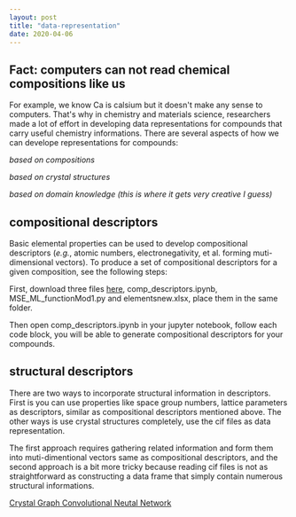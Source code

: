 ```yaml
---
layout: post
title: "data-representation"
date: 2020-04-06
---
```


## Fact: computers can not read chemical compositions like us

For example, we know Ca is calsium but it doesn't make any sense to computers. That's why in chemistry and materials science, researchers made a lot of effort in developing data representations for compounds that carry useful chemistry informations. There are several aspects of how we can develope representations for compounds:

*based on compositions*

*based on crystal structures*

*based on domain knowledge (this is where it gets very creative I guess)*

## compositional descriptors

Basic elemental properties can be used to develop compositional descriptors (*e.g.*, atomic numbers, electronegativity, et al. forming muti-dimensional vectors). To produce a set of compositional descriptors for a given composition, see the following steps:

First, download three files [here](https://github.com/ziyan1996/ziyan1996.github.io/tree/master/scripts%20and%20files), comp_descriptors.ipynb, MSE_ML_functionMod1.py and elementsnew.xlsx, place them in the same folder.

Then open comp_descriptors.ipynb in your jupyter notebook, follow each code block, you will be able to generate compositional descriptors for your compounds.

## structural descriptors

There are two ways to incorporate structural information in descriptors. First is you can use properties like space group numbers, lattice parameters as descriptors, similar as compositional descriptors mentioned above. The other ways is use crystal structures completely, use the cif files as data representation.

The first approach requires gathering related information and form them into muti-dimentional vectors same as compositional descriptors, and the second approach is a bit more tricky because reading cif files is not as straightforward as constructing a data frame that simply contain numerous structural informations.

[Crystal Graph Convolutional Neutal Network](https://github.com/txie-93/cgcnn)
